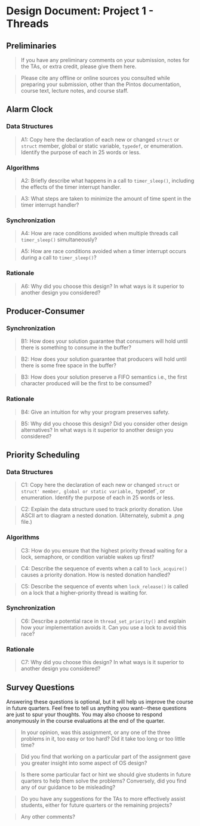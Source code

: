 # Design Document: Project 1 - Threads

## Preliminaries

> If you have any preliminary comments on your submission, notes for the
> TAs, or extra credit, please give them here.

> Please cite any offline or online sources you consulted while
> preparing your submission, other than the Pintos documentation, course
> text, lecture notes, and course staff.



## Alarm Clock

### Data Structures

> A1: Copy here the declaration of each new or changed `struct` or
> `struct` member, global or static variable, `typedef`, or
> enumeration.  Identify the purpose of each in 25 words or less.

### Algorithms

> A2: Briefly describe what happens in a call to `timer_sleep()`,
> including the effects of the timer interrupt handler.

> A3: What steps are taken to minimize the amount of time spent in
> the timer interrupt handler?

### Synchronization

> A4: How are race conditions avoided when multiple threads call
> `timer_sleep()` simultaneously?

> A5: How are race conditions avoided when a timer interrupt occurs
> during a call to `timer_sleep()`?

### Rationale

> A6: Why did you choose this design?  In what ways is it superior to
> another design you considered?



## Producer-Consumer

### Synchronization

> B1: How does your solution guarantee that consumers will hold until
> there is something to consume in the buffer?

> B2: How does your solution guarantee that producers will hold until
> there is some free space in the buffer?

> B3: How does your solution preserve a FIFO semantics i.e., the first
> character produced will be the first to be consumed?

### Rationale

> B4: Give an intuition for why your program preserves safety.

> B5: Why did you choose this design? Did you consider other design
> alternatives? In what ways is it superior to another design you considered?



## Priority Scheduling

### Data Structures

> C1: Copy here the declaration of each new or changed `struct` or
> `struct' member, global or static variable, `typedef`, or
> enumeration.  Identify the purpose of each in 25 words or less.

> C2: Explain the data structure used to track priority donation.
> Use ASCII art to diagram a nested donation.  (Alternately, submit a
> .png file.)

### Algorithms

> C3: How do you ensure that the highest priority thread waiting for
> a lock, semaphore, or condition variable wakes up first?

> C4: Describe the sequence of events when a call to `lock_acquire()`
> causes a priority donation.  How is nested donation handled?

> C5: Describe the sequence of events when `lock_release()` is called
> on a lock that a higher-priority thread is waiting for.

### Synchronization

> C6: Describe a potential race in `thread_set_priority()` and explain
> how your implementation avoids it.  Can you use a lock to avoid
> this race?

### Rationale

> C7: Why did you choose this design?  In what ways is it superior to
> another design you considered?



## Survey Questions

Answering these questions is optional, but it will help us improve the
course in future quarters.  Feel free to tell us anything you
want--these questions are just to spur your thoughts.  You may also
choose to respond anonymously in the course evaluations at the end of
the quarter.

> In your opinion, was this assignment, or any one of the three problems
> in it, too easy or too hard?  Did it take too long or too little time?

> Did you find that working on a particular part of the assignment gave
> you greater insight into some aspect of OS design?

> Is there some particular fact or hint we should give students in
> future quarters to help them solve the problems?  Conversely, did you
> find any of our guidance to be misleading?

> Do you have any suggestions for the TAs to more effectively assist
> students, either for future quarters or the remaining projects?

> Any other comments?
